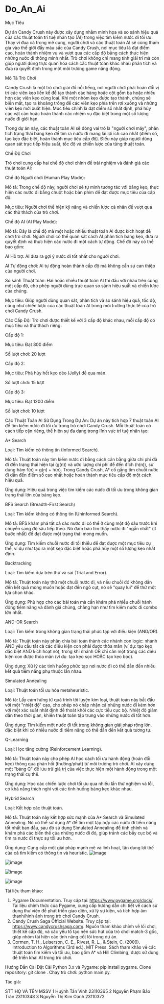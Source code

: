 # Do_An_Ai

Mục Tiêu

Dự án Candy Crush này được xây dựng nhằm minh họa và so sánh hiệu quả của các thuật toán trí tuệ nhân tạo (AI) trong việc tìm kiếm nước đi tối ưu. Thay vì đua cá trong mê cung, người chơi và các thuật toán AI sẽ cùng tham gia vào thế giới đầy màu sắc của Candy Crush, nơi mục tiêu là đạt điểm cao, hoàn thành nhiệm vụ và vượt qua các cấp độ bằng cách thực hiện những nước đi thông minh nhất. Trò chơi không chỉ mang tính giải trí mà còn giúp người dùng trực quan hóa cách các thuật toán khác nhau phân tích và đưa ra quyết định trong một môi trường game năng động.


Mô Tả Trò Chơi

Candy Crush là một trò chơi giải đố nổi tiếng, nơi người chơi phải hoán đổi vị trí các viên kẹo liền kề để tạo thành các hàng hoặc cột gồm ba hoặc nhiều hơn các viên kẹo cùng loại. Khi một nhóm kẹo được tạo thành, chúng sẽ biến mất, tạo ra khoảng trống để các viên kẹo phía trên rơi xuống và những viên kẹo mới xuất hiện. Mục tiêu chính là đạt điểm số nhất định, phá hủy các vật cản hoặc hoàn thành các nhiệm vụ đặc biệt trong một số lượng nước đi giới hạn.


Trong dự án này, các thuật toán AI sẽ đóng vai trò là "người chơi máy", phân tích trạng thái bảng kẹo để tìm ra nước đi mang lại lợi ích cao nhất (điểm số, tạo kẹo đặc biệt, hoàn thành mục tiêu cấp độ). Điều này giúp người dùng quan sát trực tiếp hiệu suất, tốc độ và chiến lược của từng thuật toán.


Chế Độ Chơi

Trò chơi cung cấp hai chế độ chơi chính để trải nghiệm và đánh giá các thuật toán AI:


Chế độ Người chơi (Human Play Mode):

Mô tả: Trong chế độ này, người chơi sẽ tự mình tương tác với bảng kẹo, thực hiện các nước đi bằng chuột hoặc bàn phím để đạt được mục tiêu của cấp độ.

Mục tiêu: Người chơi thể hiện kỹ năng và chiến lược cá nhân để vượt qua các thử thách của trò chơi.


Chế độ AI (AI Play Mode):

Mô tả: Đây là chế độ mà một hoặc nhiều thuật toán AI được kích hoạt để chơi trò chơi. Người chơi có thể quan sát cách AI phân tích bảng kẹo, đưa ra quyết định và thực hiện các nước đi một cách tự động. Chế độ này có thể bao gồm:

AI Hỗ trợ: AI đưa ra gợi ý nước đi tốt nhất cho người chơi.

AI Tự động chơi: AI tự động hoàn thành cấp độ mà không cần sự can thiệp của người chơi.

So sánh Thuật toán: Hai hoặc nhiều thuật toán AI thi đấu với nhau trên cùng một cấp độ, cho phép người dùng trực quan so sánh hiệu suất và chiến lược của chúng.

Mục tiêu: Giúp người dùng quan sát, phân tích và so sánh hiệu quả, tốc độ, cũng như chiến lược của các thuật toán AI trong môi trường thực tế của trò chơi Candy Crush.

Các Cấp Độ: Trò chơi được thiết kế với 3 cấp độ khác nhau, mỗi cấp độ có mục tiêu và thử thách riêng:

Cấp độ 1:

Mục tiêu: Đạt 800 điểm

Số lượt chơi: 20 lượt

Cấp độ 2:

Mục tiêu: Phá hủy hết kẹo dẻo (Jelly) để qua màn.

Số lượt chơi: 15 lượt

Cấp độ 3:

Mục tiêu: Đạt 1200 điểm

Số lượt chơi: 10 lượt


Các Thuật Toán AI Sử Dụng Trong Dự Án: Dự án này tích hợp 7 thuật toán AI để tìm kiếm nước đi tối ưu trong trò chơi Candy Crush. Mỗi thuật toán có cách tiếp cận riêng, thể hiện sự đa dạng trong lĩnh vực trí tuệ nhân tạo:


A* Search

Loại: Tìm kiếm có thông tin (Informed Search).

Mô tả: Thuật toán này tìm kiếm nước đi bằng cách cân bằng giữa chi phí đã đi đến trạng thái hiện tại (g(n)) và ước lượng chi phí để đến đích (h(n)), sử dụng hàm f(n) = g(n) + h(n). Trong Candy Crush, A* cố gắng tìm chuỗi nước đi dẫn đến điểm số cao nhất hoặc hoàn thành mục tiêu cấp độ một cách hiệu quả.

Ứng dụng: Hiệu quả trong việc tìm kiếm các nước đi tối ưu trong không gian trạng thái lớn của bảng kẹo.


BFS Search (Breadth-First Search)

Loại: Tìm kiếm không có thông tin (Uninformed Search).

Mô tả: BFS khám phá tất cả các nước đi có thể ở cùng một độ sâu trước khi chuyển sang độ sâu tiếp theo. Nó đảm bảo tìm thấy nước đi "ngắn nhất" (ít bước nhất) để đạt được một trạng thái mong muốn.

Ứng dụng: Tìm kiếm chuỗi nước đi tối thiểu để đạt được một mục tiêu cụ thể, ví dụ như tạo ra một kẹo đặc biệt hoặc phá hủy một số lượng kẹo nhất định.


Backtracking

Loại: Tìm kiếm dựa trên thử và sai (Trial and Error).

Mô tả: Thuật toán này thử một chuỗi nước đi, và nếu chuỗi đó không dẫn đến kết quả mong muốn hoặc đạt đến ngõ cụt, nó sẽ "quay lui" để thử một lựa chọn khác.

Ứng dụng: Phù hợp cho các bài toán mà cần khám phá nhiều chuỗi hành động tiềm năng và đánh giá chúng, chẳng hạn như tìm kiếm nước đi combo lớn nhất.


AND-OR Search

Loại: Tìm kiếm trong không gian trạng thái phức tạp với điều kiện (AND/OR).

Mô tả: Thuật toán này phân chia bài toán thành các nhánh con logic: nhánh AND yêu cầu tất cả các điều kiện con phải được thỏa mãn (ví dụ: tạo kẹo đặc biệt AND kích hoạt nó), trong khi nhánh OR chỉ cần một trong các điều kiện con được thỏa mãn (ví dụ: tạo kẹo sọc HOẶC tạo kẹo bọc).

Ứng dụng: Xử lý các tình huống phức tạp nơi nước đi có thể dẫn đến nhiều kết quả tiềm năng phụ thuộc lẫn nhau.


Simulated Annealing

Loại: Thuật toán tối ưu hóa metaheuristic.

Mô tả: Lấy cảm hứng từ quá trình tôi luyện kim loại, thuật toán này bắt đầu với một "nhiệt độ" cao, cho phép nó chấp nhận cả những nước đi kém hơn với một xác suất nhất định để thoát khỏi các cực tiểu cục bộ. Nhiệt độ giảm dần theo thời gian, khiến thuật toán tập trung vào những nước đi tốt hơn.

Ứng dụng: Tìm kiếm một nước đi tốt trong không gian giải pháp rộng lớn, đặc biệt khi có nhiều nước đi tiềm năng có thể dẫn đến kết quả tương tự.


Q-Learning

Loại: Học tăng cường (Reinforcement Learning).

Mô tả: Thuật toán này cho phép AI học cách tối ưu hành động (hoán đổi kẹo) thông qua phản hồi (thưởng/phạt) từ môi trường trò chơi. AI xây dựng một "bảng Q" để lưu trữ giá trị của việc thực hiện một hành động trong một trạng thái cụ thể.

Ứng dụng: Học các chiến lược chơi tối ưu qua nhiều lần thử nghiệm và lỗi, có khả năng thích nghi với các tình huống bảng kẹo khác nhau.


Hybrid Search

Loại: Kết hợp các thuật toán.

Mô tả: Thuật toán này kết hợp sức mạnh của A* Search và Simulated Annealing. Nó có thể sử dụng A* để tìm một tập hợp các nước đi tiềm năng tốt nhất ban đầu, sau đó sử dụng Simulated Annealing để tinh chỉnh và khám phá các biến thể của những nước đi đó, giúp tránh các bẫy cục bộ và tìm ra nước đi thực sự tối ưu hơn.

Ứng dụng: Cung cấp một giải pháp mạnh mẽ và linh hoạt, tận dụng lợi thế của cả tìm kiếm có thông tin và heuristic.
![image](https://github.com/user-attachments/assets/c3eeb993-61a4-4b8a-9f1e-db4922235cbc)

![image](https://github.com/user-attachments/assets/81127ca1-06dd-4ba2-96d3-c9c9359de335)





![image](https://github.com/user-attachments/assets/6ef23999-f2b8-401c-96e1-f96859022956)


![image](https://github.com/user-attachments/assets/bab7e06d-a27c-4d38-aa0e-ab2b0e188632)




Tài liệu tham khảo:
1.	Pygame Documentation. Truy cập tại: https://www.pygame.org/docs/. Tài liệu chính thức của Pygame, cung cấp hướng dẫn chi tiết về cách sử dụng thư viện để phát triển giao diện, xử lý sự kiện, và tích hợp âm thanh/hình ảnh trong trò chơi Candy Crush. 
2.	Candy Crush Saga Official Website. Truy cập tại: https://www.candycrushsaga.com/. Nguồn tham khảo chính về lối chơi, thiết kế cấp độ, và các yếu tố tạo nên sức hút của trò chơi match-3 gốc, giúp nhóm tái hiện các tính năng cốt lõi trong dự án. 
3.	Cormen, T. H., Leiserson, C. E., Rivest, R. L., & Stein, C. (2009). Introduction to Algorithms (3rd ed.). MIT Press. Sách tham khảo về các thuật toán tìm kiếm và tối ưu, bao gồm A* và Hill Climbing, được sử dụng để triển khai AI trong trò chơi. 

Hướng Dẫn Cài Đặt
Cài Python 3.x và Pygame: pip install pygame.
Clone repository: git clone <repo-url>.
Chạy trò chơi: python main.py.

Tác giả: 
		
STT	HỌ VÀ TÊN            	MSSV
1       Huỳnh Tấn Vinh       	23110365
2 	Nguyễn Phạm Bảo Trân	23110348
3       Nguyễn Thị Kim Oanh  	23110372


